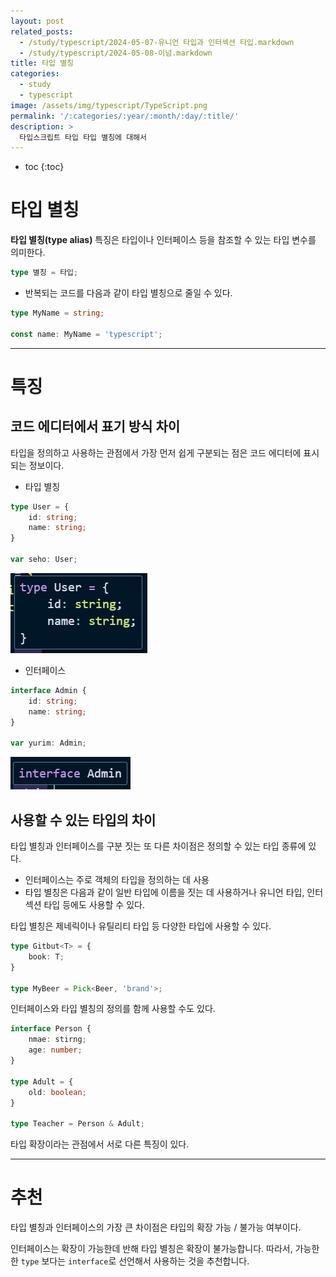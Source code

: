 ```yaml
---
layout: post
related_posts:
  - /study/typescript/2024-05-07-유니언 타입과 인터섹션 타입.markdown
  - /study/typescript/2024-05-08-이넘.markdown
title: 타입 별칭
categories:
  - study
  - typescript
image: /assets/img/typescript/TypeScript.png
permalink: '/:categories/:year/:month/:day/:title/'
description: >
  타입스크립트 타입 타입 별칭에 대해서
---
```


* toc
{:toc}

# 타입 별칭

**타입 별칭(type alias)** 특징은 타입이나 인터페이스 등을 참조할 수 있는 타입 변수를 의미한다.

```ts
type 별칭 = 타입;
```

- 반복되는 코드를 다음과 같이 타입 별칭으로 줄일 수 있다.

```ts
type MyName = string;

const name: MyName = 'typescript';
```

---
# 특징

## 코드 에디터에서 표기 방식 차이

타입을 정의하고 사용하는 관점에서 가장 먼저 쉽게 구분되는 점은 코드 에디터에 표시되는 정보이다.

- 타입 별칭
```ts
type User = {
	id: string;
	name: string;
}

var seho: User;
```

<img src="/assets/img/typescript/type 코드 에디터.png" />

- 인터페이스
```ts
interface Admin {
	id: string;
	name: string;
}

var yurim: Admin;
```

<img src="/assets/img/typescript/interface 코드 에디터.png" />

## 사용할 수 있는 타입의 차이

타입 별칭과 인터페이스를 구분 짓는 또 다른 차이점은 정의할 수 있는 타입 종류에 있다.

- 인터페이스는 주로 객체의 타입을 정의하는 데 사용
- 타입 별칭은 다음과 같이 일반 타입에 이름을 짓는 데 사용하거나 유니언 타입, 인터섹션 타입 등에도 사용할 수 있다.

타입 별칭은 제네릭이나 유틸리티 타입 등 다양한 타입에 사용할 수 있다.
```ts
type Gitbut<T> = {
	book: T;
}

type MyBeer = Pick<Beer, 'brand'>;
```


인터페이스와 타입 별칭의 정의를 함께 사용할 수도 있다.
```ts
interface Person {
	nmae: stirng;
	age: number;
}

type Adult = {
	old: boolean;
}

type Teacher = Person & Adult;
```

타입 확장이라는 관점에서 서로 다른 특징이 있다.

---

# 추천

타입 별칭과 인터페이스의 가장 큰 차이점은 타입의 확장 가능 / 불가능 여부이다.

인터페이스는 확장이 가능한데 반해 타입 별칭은 확장이 불가능합니다. 따라서, 가능한한 `type` 보다는 `interface`로 선언해서 사용하는 것을 추천합니다.